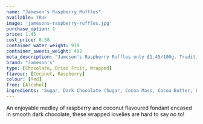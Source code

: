 ```yaml
---
name: "Jameson's Raspberry Ruffles"
available: TRUE
image: 'jamesons-raspberry-ruffles.jpg'
purchase_option: 1
price: 1.45
cost_price: 0.58
container_water_weight: 919
container_sweets_weight: 492
meta_description: "Jameson's Raspberry Ruffles only £1.45/100g. Traditional sweets and more at Humbugs Confectionery Store. Specialists in satisfying your sweet tooth!"
brand: "Jameson's"
type: [Chocolate, Dried Fruit, Wrapped]
flavour: [Coconut, Raspberry]
colour: [Red]
free: [Alcohol]
ingredients: 'Sugar, Dark Chocolate (Sugar, Cocoa Mass, Cocoa Butter, Emulsifier: Soya Lecithin E322), Coconut (19%), Glucose Syrup, Citric Acid, Invertase, Colours: E122'
---
```

An enjoyable medley of raspberry and coconut flavoured fondant encased in smooth dark chocolate, these wrapped lovelies are hard to say no to!